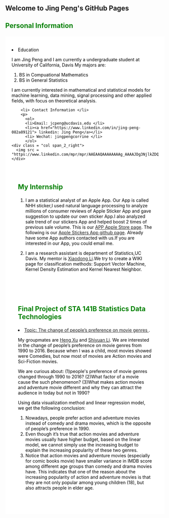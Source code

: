 ## Welcome to Jing Peng's GitHub Pages
<head>
<style>
div.cities {
    background-color: white;
    color: black;
    margin: 20px 0 20px 0;
    padding: 20px;
}
</style>
</head>
<body>
  <section class="main-content">
    <h2><p style = "color:green"> Personal Information </p></h2>
    <div class ="section group">
      <div class = "cities">
      <p>
        <li> Education </li>
         <p> 
          I am Jing Peng and I am currently a undergraduate student at University of California, Davis
            My majors are:
            <ol>
            <li> BS in Compuational Mathematics </li>
            <li> BS in General Statistics </li>
            </ol>
          I am currently interested in mathematical and statistical models for machine learning, data mining, 
          signal processing and other applied fields, with focus on theoretical analysis.
  
        <li> Contact Information </li>
        <p> 
          <ol>
          <li>Email: jcpeng@ucdavis.edu </li>
          <li><a href="https://www.linkedin.com/in/jing-peng-082a89121"> linkedin: Jing Peng</a></li>
          <li> Wechat: jingpengcorrine </li>
          </ol>
    <div class = "col span_2_right">
      <img src = "https://www.linkedin.com/mpr/mpr/AAEAAQAAAAAAAAg_AAAAJDg3NjlkZDQ5LWM1MzYtNDQ4NS05NjhmLTViM2VkYTY2ZDM1NA.jpg">
    </div>
  <div class = "cities">
  <h2><p style = "color:green;"> My Internship </p></h2>
      <ol>
      <li>
        <p>
            I am a statistical analyst of an Apple App. Our App is called NHH sticker,I used natural language 
            processing to analyze millions of consumer reviews of Apple Sticker App and gave suggestion to update 
            our own sticker App.I also analyzed sale trend of our stickers App and helped boost 2 times of previous 
            sale volume. This is our <a href="https://itunes.apple.com/cn/app/nhh-stickers/id1161646735?l=en&mt=8"> APP Apple Store page</a>.  The following is our <a href="https://github.com/TintPoint/StickerDatabase"> Apple Stickers App github page</a>.
            Already have some App authors contacted with us.If you are interested in our App, you could email me.
        </p>
      </li>
      <li>
        <p>
            I am a research assistant is department of Statistics,UC Davis. My mentor is 
            <a href="http://www.stat.ucdavis.edu/~xdgli/"> Xiaodong Li</a>.We try to create a WIKI page for 
            classification methods: Support Vector Machine, Kernel Density Estimation and Kernel Nearest Neighbor.
        </p>
      </li>

</ol>
</div>
<div class = "cities">
<h2><p style = "color:green;"> Final Project of STA 141B  Statistics Data Technologies  </p></h2>
<li> <a href="http://htmlpreview.github.io/?https://github.com/CORRINE520/corrine520.github.io/blob/master/final.html"> Topic: The change of people’s preference on movie genres </a>.</li>
<p> My groupmates are <a href="https://heng19.github.io/UC-Davis-Heng-Xu/"> Heng Xu</a> and <a href="https://github.com/Shiyuan666/Shiyuan666.github.io/"> Shiyuan Li</a>. We are interested in the change of people’s preference on movie genres from 1990 to 2016. Because when I was a child, most movies showed were Comedies, but now most of movies are Action movies and Sci-Fiction movies.
</p>
<p>We are curious about: (1)people's preference of movie genres changed through 1990 to 2016? (2)What factor of a movie cause the such phenomenon? (3)What makes action movies and adventure movie different and why they can attract the audience in today but not in 1990?
</p>
<p>
 Using data visualization method and linear regression model, we get the following conclusion:
</p>
<p>
 <ol>
 <li>Nowadays, people prefer action and adventure movies instead of comedy and drama movies, which is the opposite of people’s preference in 1990.</li>
 <li>Even though it’s true that action movies and adventure movies usually have higher budget, based on the linear model, we cannot simply use the increasing budget to explain the increasing popularity of these two genres.</li>
<li>Notice that action movies and adventure movies (especially for comic books movie) have smaller variance in IMDB score among different age groups than comedy and drama movies have. This indicates that one of the reason about the increasing popularity of action and adventure movies is that they are not only popular among young children (18), but also attracts people in elder age.</li>
</ol>
</p>

</div>


